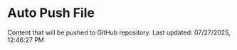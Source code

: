 # Auto Push File

Content that will be pushed to GitHub repository.
Last updated: 07/27/2025, 12:46:27 PM